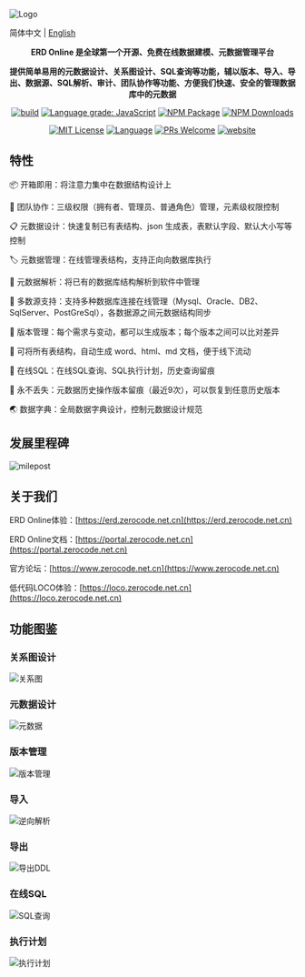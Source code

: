 ![Logo](./img/logo.png)

简体中文 | [English](/README.en-us.md)


<p align="center"><strong>ERD Online 是全球第一个开源、免费在线数据建模、元数据管理平台</strong></p>
<p align="center"><strong>提供简单易用的元数据设计、关系图设计、SQL查询等功能，辅以版本、导入、导出、数据源、SQL解析、审计、团队协作等功能、方便我们快速、安全的管理数据库中的元数据</strong></p>

<p align="center">
<a href="https://github.com/antvis/X6/actions/workflows/ci.yml"><img alt="build" src="https://img.shields.io/github/actions/workflow/status/antvis/x6/ci.yml?branch=master&logo=github&style=flat-square"></a>
<!-- <a href="https://app.codecov.io/gh/antvis/X6"><img alt="coverage" src="https://img.shields.io/codecov/c/gh/antvis/x6?logo=codecov&style=flat-square&token=15CO54WYUV"></a> -->
<a href="https://lgtm.com/projects/g/antvis/x6/context:javascript"><img alt="Language grade: JavaScript" src="https://img.shields.io/lgtm/grade/javascript/g/antvis/x6.svg?logo=lgtm&style=flat-square"></a>
<a href="https://www.npmjs.com/package/@antv/x6"><img alt="NPM Package" src="https://img.shields.io/npm/v/@antv/x6.svg?style=flat-square"></a>
<a href="https://www.npmjs.com/package/@antv/x6"><img alt="NPM Downloads" src="https://img.shields.io/npm/dm/@antv/x6?logo=npm&style=flat-square"></a>
</p>

<p align="center">
<a href="/LICENSE"><img src="https://img.shields.io/github/license/antvis/x6?style=flat-square" alt="MIT License"></a>
<a href="https://www.typescriptlang.org"><img alt="Language" src="https://img.shields.io/badge/language-TypeScript-blue.svg?style=flat-square"></a>
<a href="https://github.com/antvis/x6/pulls"><img alt="PRs Welcome" src="https://img.shields.io/badge/PRs-Welcome-brightgreen.svg?style=flat-square"></a>
<a href="https://x6.antv.antgroup.com"><img alt="website" src="https://img.shields.io/static/v1?label=&labelColor=505050&message=website&color=0076D6&style=flat-square&logo=google-chrome&logoColor=0076D6"></a>
</p>

## 特性

📦 开箱即用：将注意力集中在数据结构设计上

🌱 团队协作：三级权限（拥有者、管理员、普通角色）管理，元素级权限控制

📋 元数据设计：快速复制已有表结构、json 生成表，表默认字段、默认大小写等控制

🏷 元数据管理：在线管理表结构，支持正向向数据库执行

🎨 元数据解析：将已有的数据库结构解析到软件中管理

📱 多数源支持：支持多种数据库连接在线管理（Mysql、Oracle、DB2、SqlServer、PostGreSql），各数据源之间元数据结构同步

📡 版本管理：每个需求与变动，都可以生成版本；每个版本之间可以比对差异

🎉 可将所有表结构，自动生成 word、html、md 文档，便于线下流动

💯 在线SQL：在线SQL查询、SQL执行计划，历史查询留痕

🧲 永不丢失：元数据历史操作版本留痕（最近9次），可以恢复到任意历史版本

🌏 数据字典：全局数据字典设计，控制元数据设计规范

## 发展里程碑

![milepost](./img/milepost.png)

## 关于我们

ERD Online体验：[https://erd.zerocode.net.cn](https://erd.zerocode.net.cn)

ERD Online文档：[https://portal.zerocode.net.cn](https://portal.zerocode.net.cn)

官方论坛：[https://www.zerocode.net.cn](https://www.zerocode.net.cn)

低代码LOCO体验：[https://loco.zerocode.net.cn](https://loco.zerocode.net.cn)

## 功能图鉴

### 关系图设计
![关系图](./img/relation.png)

### 元数据设计
![元数据](./img/table.png)

### 版本管理
![版本管理](./img/version.png)

### 导入
![逆向解析](./img/import.png)

### 导出
![导出DDL](./img/export.png)

### 在线SQL
![SQL查询](./img/query.png)

### 执行计划
![执行计划](./img/explain.png)





 
